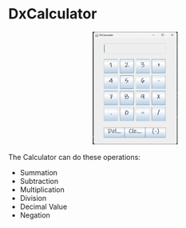 # DxCalculator
<pre>                    <img src = "calc.png" alt = "Calculator" width = "170"> </pre>
The Calculator can do these operations:
<ul>
    <li>Summation</li>
    <li>Subtraction</li>
    <li>Multiplication</li>
    <li>Division</li>
    <li>Decimal Value</li>
    <li>Negation</li>
</ul>
